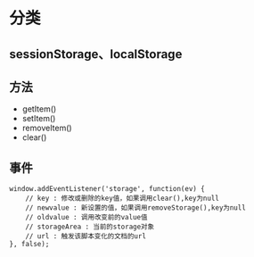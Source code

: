 # 分类

## sessionStorage、localStorage

## 方法

-   getItem()
-   setItem()
-   removeItem()
-   clear()

## 事件

```
window.addEventListener('storage', function(ev) {
    // key : 修改或删除的key值，如果调用clear(),key为null
    // newvalue : 新设置的值，如果调用removeStorage(),key为null
    // oldvalue : 调用改变前的value值
    // storageArea : 当前的storage对象
    // url : 触发该脚本变化的文档的url
}, false);
```
